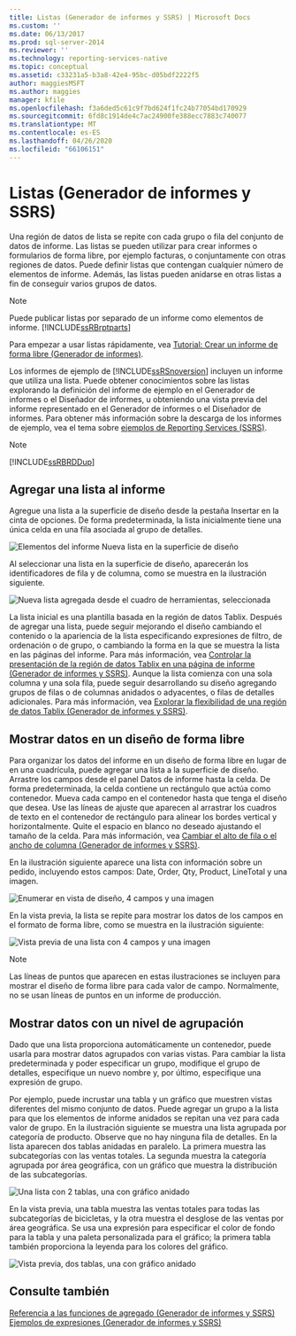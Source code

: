 ```yaml
---
title: Listas (Generador de informes y SSRS) | Microsoft Docs
ms.custom: ''
ms.date: 06/13/2017
ms.prod: sql-server-2014
ms.reviewer: ''
ms.technology: reporting-services-native
ms.topic: conceptual
ms.assetid: c33231a5-b3a8-42e4-95bc-d05bdf2222f5
author: maggiesMSFT
ms.author: maggies
manager: kfile
ms.openlocfilehash: f3a6ded5c61c9f7bd624f1fc24b77054bd170929
ms.sourcegitcommit: 6fd8c1914de4c7ac24900fe388ecc7883c740077
ms.translationtype: MT
ms.contentlocale: es-ES
ms.lasthandoff: 04/26/2020
ms.locfileid: "66106151"
---
```

# <a name="lists-report-builder-and-ssrs"></a>Listas (Generador de informes y SSRS)
  Una región de datos de lista se repite con cada grupo o fila del conjunto de datos de informe. Las listas se pueden utilizar para crear informes o formularios de forma libre, por ejemplo facturas, o conjuntamente con otras regiones de datos. Puede definir listas que contengan cualquier número de elementos de informe. Además, las listas pueden anidarse en otras listas a fin de conseguir varios grupos de datos.  
  
> [!NOTE]  
>  Puede publicar listas por separado de un informe como elementos de informe. [!INCLUDE[ssRBrptparts](../../includes/ssrbrptparts-md.md)]  
  
 Para empezar a usar listas rápidamente, vea [Tutorial: Crear un informe de forma libre &#40;Generador de informes&#41;](../tutorial-creating-a-free-form-report-report-builder.md).  
  
 Los informes de ejemplo de [!INCLUDE[ssRSnoversion](../../includes/ssrsnoversion-md.md)] incluyen un informe que utiliza una lista. Puede obtener conocimientos sobre las listas explorando la definición del informe de ejemplo en el Generador de informes o el Diseñador de informes, u obteniendo una vista previa del informe representado en el Generador de informes o el Diseñador de informes. Para obtener más información sobre la descarga de los informes de ejemplo, vea el tema sobre [ejemplos de Reporting Services (SSRS)](https://go.microsoft.com/fwlink/?LinkID=198283).  
  
> [!NOTE]  
>  [!INCLUDE[ssRBRDDup](../../includes/ssrbrddup-md.md)]  
  
##  <a name="adding-a-list-to-your-report"></a><a name="AddingList"></a>Agregar una lista al informe  
 Agregue una lista a la superficie de diseño desde la pestaña Insertar en la cinta de opciones. De forma predeterminada, la lista inicialmente tiene una única celda en una fila asociada al grupo de detalles.  
  
 ![Elementos del informe Nueva lista en la superficie de diseño](../media/rs-listtemplatenew.gif "Elementos del informe Nueva lista en la superficie de diseño")  
  
 Al seleccionar una lista en la superficie de diseño, aparecerán los identificadores de fila y de columna, como se muestra en la ilustración siguiente.  
  
 ![Nueva lista agregada desde el cuadro de herramientas, seleccionada](../media/rs-listtemplatenewselected.gif "Nueva lista agregada desde el cuadro de herramientas, seleccionada")  
  
 La lista inicial es una plantilla basada en la región de datos Tablix. Después de agregar una lista, puede seguir mejorando el diseño cambiando el contenido o la apariencia de la lista especificando expresiones de filtro, de ordenación o de grupo, o cambiando la forma en la que se muestra la lista en las páginas del informe. Para más información, vea [Controlar la presentación de la región de datos Tablix en una página de informe &#40;Generador de informes y SSRS&#41;](controlling-the-tablix-data-region-display-on-a-report-page.md). Aunque la lista comienza con una sola columna y una sola fila, puede seguir desarrollando su diseño agregando grupos de filas o de columnas anidados o adyacentes, o filas de detalles adicionales. Para más información, vea [Explorar la flexibilidad de una región de datos Tablix &#40;Generador de informes y SSRS&#41;](exploring-the-flexibility-of-a-tablix-data-region-report-builder-and-ssrs.md).  
  

  
##  <a name="displaying-data-in-a-free-form-layout"></a><a name="DisplayingLayout"></a> Mostrar datos en un diseño de forma libre  
 Para organizar los datos del informe en un diseño de forma libre en lugar de en una cuadrícula, puede agregar una lista a la superficie de diseño. Arrastre los campos desde el panel Datos de informe hasta la celda. De forma predeterminada, la celda contiene un rectángulo que actúa como contenedor. Mueva cada campo en el contenedor hasta que tenga el diseño que desea. Use las líneas de ajuste que aparecen al arrastrar los cuadros de texto en el contenedor de rectángulo para alinear los bordes vertical y horizontalmente. Quite el espacio en blanco no deseado ajustando el tamaño de la celda. Para más información, vea [Cambiar el alto de fila o el ancho de columna &#40;Generador de informes y SSRS&#41;](change-row-height-or-column-width-report-builder-and-ssrs.md).  
  
 En la ilustración siguiente aparece una lista con información sobre un pedido, incluyendo estos campos: Date, Order, Qty, Product, LineTotal y una imagen.  
  
 ![Enumerar en vista de diseño, 4 campos y una imagen](../media/rs-basiclistformdesign.gif "Enumerar en vista de diseño, 4 campos y una imagen")  
  
 En la vista previa, la lista se repite para mostrar los datos de los campos en el formato de forma libre, como se muestra en la ilustración siguiente:  
  
 ![Vista previa de una lista con 4 campos y una imagen](../media/rs-basiclistformpreview.gif "Vista previa de una lista con 4 campos y una imagen")  
  
> [!NOTE]  
>  Las líneas de puntos que aparecen en estas ilustraciones se incluyen para mostrar el diseño de forma libre para cada valor de campo. Normalmente, no se usan líneas de puntos en un informe de producción.  
  

  
##  <a name="displaying-data-with-one-level-of-grouping"></a><a name="DisplayingGrouping"></a> Mostrar datos con un nivel de agrupación  
 Dado que una lista proporciona automáticamente un contenedor, puede usarla para mostrar datos agrupados con varias vistas. Para cambiar la lista predeterminada y poder especificar un grupo, modifique el grupo de detalles, especifique un nuevo nombre y, por último, especifique una expresión de grupo.  
  
 Por ejemplo, puede incrustar una tabla y un gráfico que muestren vistas diferentes del mismo conjunto de datos. Puede agregar un grupo a la lista para que los elementos de informe anidados se repitan una vez para cada valor de grupo. En la ilustración siguiente se muestra una lista agrupada por categoría de producto. Observe que no hay ninguna fila de detalles. En la lista aparecen dos tablas anidadas en paralelo. La primera muestra las subcategorías con las ventas totales. La segunda muestra la categoría agrupada por área geográfica, con un gráfico que muestra la distribución de las subcategorías.  
  
 ![Una lista con 2 tablas, una con gráfico anidado](../media/rs-basiclistgroupdesign.gif "Una lista con 2 tablas, una con gráfico anidado")  
  
 En la vista previa, una tabla muestra las ventas totales para todas las subcategorías de bicicletas, y la otra muestra el desglose de las ventas por área geográfica. Se usa una expresión para especificar el color de fondo para la tabla y una paleta personalizada para el gráfico; la primera tabla también proporciona la leyenda para los colores del gráfico.  
  
 ![Vista previa, dos tablas, una con gráfico anidado](../media/rs-basiclistgrouppreview.gif "Vista previa, dos tablas, una con gráfico anidado")  
  

  
## <a name="see-also"></a>Consulte también  
 [Referencia a las funciones de agregado &#40;Generador de informes y SSRS&#41;](report-builder-functions-aggregate-functions-reference.md)   
 [Ejemplos de expresiones &#40;Generador de informes y SSRS&#41;](expression-examples-report-builder-and-ssrs.md)  
  
  
